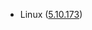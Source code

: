 - Linux ([5.10.173](https://git.kernel.org/pub/scm/linux/kernel/git/stable/linux.git/tag/?h=v5.10.173))
